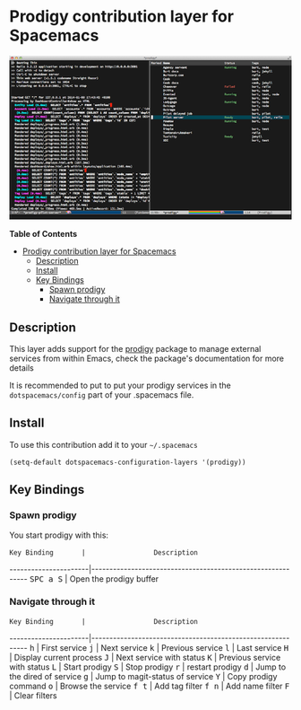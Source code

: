 # Prodigy contribution layer for Spacemacs

![logo_prodigy](img/prodigy.png)

<!-- markdown-toc start - Don't edit this section. Run M-x markdown-toc/generate-toc again -->
**Table of Contents**

- [Prodigy contribution layer for Spacemacs](#prodigy-contribution-layer-for-spacemacs)
    - [Description](#description)
    - [Install](#install)
    - [Key Bindings](#key-bindings)
        - [Spawn prodigy](#spawn-prodigy)
        - [Navigate through it](#navigate-through-it)

<!-- markdown-toc end -->

## Description

This layer adds support for the [prodigy][] package to manage external
services from within Emacs, check the package's documentation for more details

It is recommended to put  to put your prodigy services in the
`dotspacemacs/config` part of your .spacemacs file.

## Install

To use this contribution add it to your `~/.spacemacs`

```elisp
(setq-default dotspacemacs-configuration-layers '(prodigy))
```

## Key Bindings

### Spawn prodigy

You start prodigy with this:

    Key Binding       |                 Description
----------------------|------------------------------------------------------------
<kbd>SPC a S</kbd>    | Open the prodigy buffer

### Navigate through it

    Key Binding       |                 Description
----------------------|------------------------------------------------------------
<kbd>h</kbd>          | First service
<kbd>j</kbd>          | Next service
<kbd>k</kbd>          | Previous service
<kbd>l</kbd>          | Last service
<kbd>H</kbd>          | Display current process
<kbd>J</kbd>          | Next service with status
<kbd>K</kbd>          | Previous service with status
<kbd>L</kbd>          | Start prodigy
<kbd>S</kbd>          | Stop prodigy
<kbd>r</kbd>          | restart prodigy
<kbd>d</kbd>          | Jump to the dired of service
<kbd>g</kbd>          | Jump to magit-status of service
<kbd>Y</kbd>          | Copy prodigy command
<kbd>o</kbd>          | Browse the service
<kbd>f t</kbd>        | Add tag filter
<kbd>f n</kbd>        | Add name filter
<kbd>F</kbd>          | Clear filters

[prodigy]: https://github.com/rejeep/prodigy.el
